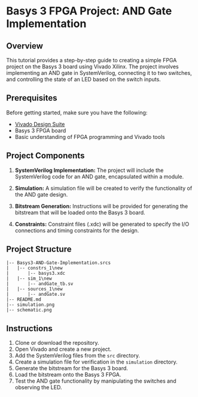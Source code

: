 # Basys 3 FPGA Project: AND Gate Implementation

## Overview

This tutorial provides a step-by-step guide to creating a simple FPGA project on the Basys 3 board using Vivado Xilinx. The project involves implementing an AND gate in SystemVerilog, connecting it to two switches, and controlling the state of an LED based on the switch inputs.

## Prerequisites

Before getting started, make sure you have the following:

- [Vivado Design Suite](https://www.xilinx.com/support/download/index.html/content/xilinx/en/downloadNav/vivado-design-tools/2021-2.html)
- Basys 3 FPGA board
- Basic understanding of FPGA programming and Vivado tools

## Project Components

1. **SystemVerilog Implementation:** The project will include the SystemVerilog code for an AND gate, encapsulated within a module.

2. **Simulation:** A simulation file will be created to verify the functionality of the AND gate design.

3. **Bitstream Generation:** Instructions will be provided for generating the bitstream that will be loaded onto the Basys 3 board.

4. **Constraints:** Constraint files (.xdc) will be generated to specify the I/O connections and timing constraints for the design.

## Project Structure

```
|-- Basys3-AND-Gate-Implementation.srcs
|   |-- constrs_1\new
|       |-- basys3.xdc
|   |-- sim_1\new
|       |-- andGate_tb.sv
|   |-- sources_1\new
|       |-- andGate.sv
|-- README.md
|-- simulation.png
|-- schematic.png
```

## Instructions

1. Clone or download the repository.
2. Open Vivado and create a new project.
3. Add the SystemVerilog files from the `src` directory.
4. Create a simulation file for verification in the `simulation` directory.
5. Generate the bitstream for the Basys 3 board.
6. Load the bitstream onto the Basys 3 FPGA.
7. Test the AND gate functionality by manipulating the switches and observing the LED.

